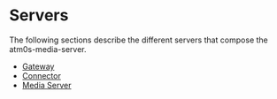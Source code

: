 # Servers

The following sections describe the different servers that compose the atm0s-media-server.

- [Gateway](gateway.md)
- [Connector](connector.md)
- [Media Server](media-server.md)
